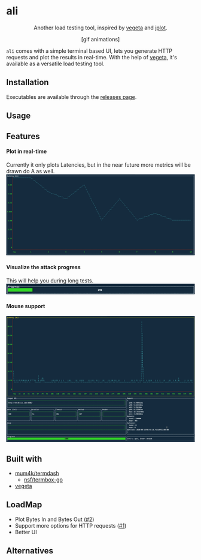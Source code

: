 # ali

<div align="center">

Another load testing tool, inspired by [vegeta](https://github.com/tsenart/vegeta) and [jplot](https://github.com/rs/jplot).

[gif animations]

</div>

`ali` comes with a simple terminal based UI, lets you generate HTTP requests and plot the results in real-time. With the help of [vegeta](https://github.com/tsenart/vegeta), it's available as a versatile load testing tool.

## Installation

Executables are available through the [releases page](https://github.com/nakabonne/ali/releases).

## Usage

## Features

#### Plot in real-time
Currently it only plots Latencies, but in the near future more metrics will be drawn do A as well.
![Screenshot](images/real-time.gif)

#### Visualize the attack progress
This will help you during long tests.
![Screenshot](images/progress.gif)

#### Mouse support
![Screenshot](images/mouse-support.gif)


## Built with
- [mum4k/termdash](https://github.com/mum4k/termdash/wiki/Termbox-API)
  - [nsf/termbox-go](https://github.com/nsf/termbox-go)
- [vegeta](https://github.com/tsenart/vegeta)


## LoadMap
- Plot Bytes In and Bytes Out ([#2](https://github.com/nakabonne/ali/issues/2))
- Support more options for HTTP requests ([#1](https://github.com/nakabonne/ali/issues/1))
- Better UI

## Alternatives

